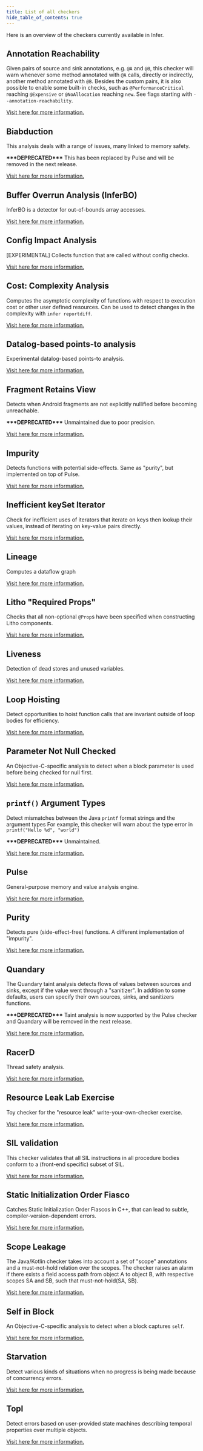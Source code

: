 ```yaml
---
title: List of all checkers
hide_table_of_contents: true
---
```


Here is an overview of the checkers currently available in Infer.

## Annotation Reachability

Given pairs of source and sink annotations, e.g. `@A` and `@B`, this checker will warn whenever some method annotated with `@A` calls, directly or indirectly, another method annotated with `@B`. Besides the custom pairs, it is also possible to enable some built-in checks, such as `@PerformanceCritical` reaching `@Expensive` or `@NoAllocation` reaching `new`. See flags starting with `--annotation-reachability`.

[Visit here for more information.](/docs/checker-annotation-reachability)

## Biabduction

This analysis deals with a range of issues, many linked to memory safety.

**\*\*\*DEPRECATED\*\*\*** This has been replaced by Pulse and will be removed in the next release.

[Visit here for more information.](/docs/checker-biabduction)

## Buffer Overrun Analysis (InferBO)

InferBO is a detector for out-of-bounds array accesses.

[Visit here for more information.](/docs/checker-bufferoverrun)

## Config Impact Analysis

[EXPERIMENTAL] Collects function that are called without config checks.

[Visit here for more information.](/docs/checker-config-impact-analysis)

## Cost: Complexity Analysis

Computes the asymptotic complexity of functions with respect to execution cost or other user defined resources. Can be used to detect changes in the complexity with `infer reportdiff`.

[Visit here for more information.](/docs/checker-cost)

## Datalog-based points-to analysis

Experimental datalog-based points-to analysis.

[Visit here for more information.](/docs/checker-datalog)

## Fragment Retains View

Detects when Android fragments are not explicitly nullified before becoming unreachable.

**\*\*\*DEPRECATED\*\*\*** Unmaintained due to poor precision.

[Visit here for more information.](/docs/checker-fragment-retains-view)

## Impurity

Detects functions with potential side-effects. Same as "purity", but implemented on top of Pulse.

[Visit here for more information.](/docs/checker-impurity)

## Inefficient keySet Iterator

Check for inefficient uses of iterators that iterate on keys then lookup their values, instead of iterating on key-value pairs directly.

[Visit here for more information.](/docs/checker-inefficient-keyset-iterator)

## Lineage

Computes a dataflow graph

[Visit here for more information.](/docs/checker-lineage)

## Litho "Required Props"

Checks that all non-optional `@Prop`s have been specified when constructing Litho components.

[Visit here for more information.](/docs/checker-litho-required-props)

## Liveness

Detection of dead stores and unused variables.

[Visit here for more information.](/docs/checker-liveness)

## Loop Hoisting

Detect opportunities to hoist function calls that are invariant outside of loop bodies for efficiency.

[Visit here for more information.](/docs/checker-loop-hoisting)

## Parameter Not Null Checked

An Objective-C-specific analysis to detect when a block parameter is used before being checked for null first.

[Visit here for more information.](/docs/checker-parameter-not-null-checked)

## `printf()` Argument Types

Detect mismatches between the Java `printf` format strings and the argument types For example, this checker will warn about the type error in `printf("Hello %d", "world")`

**\*\*\*DEPRECATED\*\*\*** Unmaintained.

[Visit here for more information.](/docs/checker-printf-args)

## Pulse

General-purpose memory and value analysis engine.

[Visit here for more information.](/docs/checker-pulse)

## Purity

Detects pure (side-effect-free) functions. A different implementation of "impurity".

[Visit here for more information.](/docs/checker-purity)

## Quandary

The Quandary taint analysis detects flows of values between sources and sinks, except if the value went through a "sanitizer". In addition to some defaults, users can specify their own sources, sinks, and sanitizers functions.

**\*\*\*DEPRECATED\*\*\*** Taint analysis is now supported by the Pulse checker and Quandary will be removed in the next release.

[Visit here for more information.](/docs/checker-quandary)

## RacerD

Thread safety analysis.

[Visit here for more information.](/docs/checker-racerd)

## Resource Leak Lab Exercise

Toy checker for the "resource leak" write-your-own-checker exercise.

[Visit here for more information.](/docs/checker-resource-leak-lab)

## SIL validation

This checker validates that all SIL instructions in all procedure bodies conform to a (front-end specific) subset of SIL.

[Visit here for more information.](/docs/checker-sil-validation)

## Static Initialization Order Fiasco

Catches Static Initialization Order Fiascos in C++, that can lead to subtle, compiler-version-dependent errors.

[Visit here for more information.](/docs/checker-siof)

## Scope Leakage

The Java/Kotlin checker takes into account a set of "scope" annotations and a must-not-hold relation over the scopes. The checker raises an alarm if there exists a field access path from object A to object B, with respective scopes SA and SB, such that must-not-hold(SA, SB).

[Visit here for more information.](/docs/checker-scope-leakage)

## Self in Block

An Objective-C-specific analysis to detect when a block captures `self`.

[Visit here for more information.](/docs/checker-self-in-block)

## Starvation

Detect various kinds of situations when no progress is being made because of concurrency errors.

[Visit here for more information.](/docs/checker-starvation)

## Topl

Detect errors based on user-provided state machines describing temporal properties over multiple objects.

[Visit here for more information.](/docs/checker-topl)

